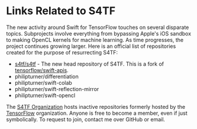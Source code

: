 # Links Related to S4TF

The new activity around Swift for TensorFlow touches on several disparate topics. Subprojects involve everything from bypassing Apple's iOS sandbox to making OpenCL kernels for machine learning. As time progresses, the project continues growing larger. Here is an official list of repositories created for the purpose of resurrecting S4TF:

- [s4tf/s4tf](https://github.com/s4tf/s4tf) - The new head repository of S4TF. This is a fork of [tensorflow/swift-apis](https://github.com/tensorflow/swift-apis). 
- philipturner/differentiation
- philipturner/swift-colab
- philipturner/swift-reflection-mirror
- philipturner/swift-opencl

The [S4TF Organization](https://github.com/philipturner/s4tf) hosts inactive repositories formerly hosted by the [TensorFlow](https://github.com/tensorflow) organization. Anyone is free to become a member, even if just symbolically. To request to join, contact me over GitHub or email.
